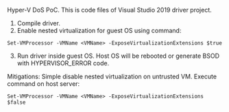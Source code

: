 Hyper-V DoS PoC.
This is code files of Visual Studio 2019 driver project. 
1. Compile driver.
2. Enable nested virtualization for guest OS using command:

```
Set-VMProcessor -VMName <VMName> -ExposeVirtualizationExtensions $true
```
3. Run driver inside guest OS. Host OS will be rebooted or generate BSOD with HYPERVISOR_ERROR code.

Mitigations:
Simple disable nested virtualization on untrusted VM. Execute command on host server:

```
Set-VMProcessor -VMName <VMName> -ExposeVirtualizationExtensions $false
```

